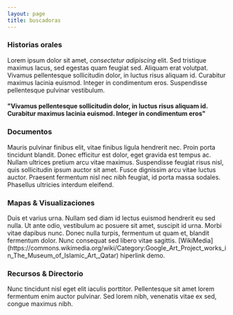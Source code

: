 ```yaml
---
layout: page
title: buscadoras
---
```








<div class="archivo animatable fadeInUp" id="stories">
  <h3>Historias orales</h3>
  <p>Lorem ipsum dolor sit amet, <em>consectetur adipiscing</em> elit. Sed tristique maximus lacus, sed egestas quam feugiat sed. Aliquam erat volutpat. Vivamus pellentesque sollicitudin dolor, in luctus risus aliquam id. Curabitur maximus lacinia euismod. Integer in condimentum eros. Suspendisse pellentesque pulvinar vestibulum.</p>
</div>


<div class="archivo animatable fadeInUp">
  <h4><span class="times">"</span>Vivamus pellentesque sollicitudin dolor, in luctus risus aliquam id. Curabitur maximus lacinia euismod. Integer in condimentum eros<span class="times">"</span></h4>
</div>


<div class="archivo animatable fadeInUp" id="documents">
  <h3>Documentos</h3>
  <p>Mauris pulvinar finibus elit, vitae finibus ligula hendrerit nec. Proin porta tincidunt blandit. Donec efficitur est dolor, eget gravida est tempus ac. Nullam ultrices pretium arcu vitae maximus. Suspendisse feugiat risus nisl, quis sollicitudin ipsum auctor sit amet. Fusce dignissim arcu vitae luctus auctor. Praesent fermentum nisl nec nibh feugiat, id porta massa sodales. Phasellus ultricies interdum eleifend.</p>
</div>


<div class="archivo animatable fadeInUp" id="maps">
  <h3>Mapas & Visualizaciones</h3>
  <p>Duis et varius urna. Nullam sed diam id lectus euismod hendrerit eu sed nulla. Ut ante odio, vestibulum ac posuere sit amet, suscipit id urna. Morbi vitae dapibus nunc. Donec nulla turpis, fermentum ut quam et, blandit fermentum dolor. Nunc consequat sed libero vitae sagittis. [WikiMedia](https://commons.wikimedia.org/wiki/Category:Google_Art_Project_works_in_The_Museum_of_Islamic_Art,_Qatar) hiperlink demo.</p>
</div>


<div class="archivo animatable fadeInUp" id="resources">
  <h3>Recursos & Directorio</h3>
  <p>Nunc tincidunt nisl eget elit iaculis porttitor. Pellentesque sit amet lorem fermentum enim auctor pulvinar. Sed lorem nibh, venenatis vitae ex sed, congue maximus nibh.</p>
</div>




<!--
{% include collection_gallery.html facet_by='object_type' collection='qatar' %}
-->
